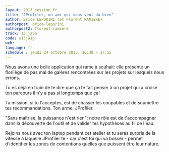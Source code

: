 ```yaml
---
layout: 2013_session_fr
title: "JProfiler, un ami qui vous veut du bien"
author: Brice LEPORINI (et Florent RAMIERE)
authorpost: brice-leporini
authorpost2: florent-ramiere
track: 13_java
code: s13ja1g
web: 
language: fr
schedule : jeudi 24 octobre 2013, 16:30 - 17:15
---
```


Nous avons une belle application qui rame à souhait: elle présente un florilège de pas mal de galères rencontrées sur les projets sur lesquels nous errons. 

Tu es déjà en train de te dire que ça te fait penser à un projet qui a croisé ton parcours il n'y a pas si longtemps que ça!

Ta mission, si tu l'acceptes, est de chasser les coupables et de soumettre tes recommandations. Ton arme: JProfiler. 

"Sans maîtrise, la puissance n'est rien": notre rôle est de t'accompagner dans la découverte de l'outil et de valider tes hypothèses au fil de l'eau.

Rejoins nous avec ton laptop pendant cet atelier et tu seras surpris de la vitesse à laquelle JProfiler te - car c'est toi qui va bosser - permet d'identifier les zones de contentions quelles que puissent être leur nature.

